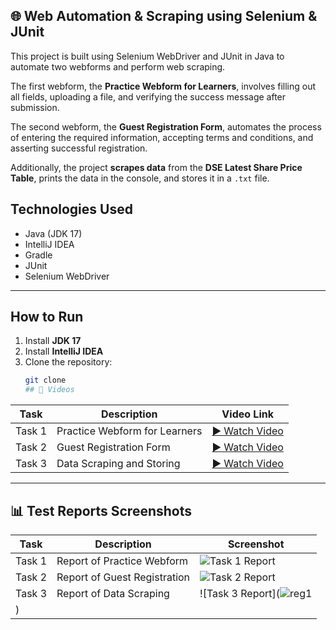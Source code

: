 ## 🌐 Web Automation & Scraping using Selenium & JUnit

This project is built using Selenium WebDriver and JUnit in Java to automate two webforms and perform web scraping.

The first webform, the **Practice Webform for Learners**, involves filling out all fields, uploading a file, and verifying the success message after submission.

The second webform, the **Guest Registration Form**, automates the process of entering the required information, accepting terms and conditions, and asserting successful registration.

Additionally, the project **scrapes data** from the **DSE Latest Share Price Table**, prints the data in the console, and stores it in a `.txt` file.
##  Technologies Used

- Java (JDK 17)  
- IntelliJ IDEA  
- Gradle  
- JUnit  
- Selenium WebDriver  

---

##  How to Run

1. Install **JDK 17**
2. Install **IntelliJ IDEA**
3. Clone the repository:
   ```bash
   git clone
   ## 🎥 Videos

| Task      | Description                         | Video Link                         |
|-----------|-----------------------------------|----------------------------------|
| Task 1    | Practice Webform for Learners      | [▶ Watch Video]("C:\Users\jahan\Videos\ScreenRecorderFiles\20250628\webform1.mp4") |
| Task 2    | Guest Registration Form            | [▶ Watch Video]("C:\Users\jahan\Videos\ScreenRecorderFiles\20250628\registration.mp4") |
| Task 3    | Data Scraping and Storing          | [▶ Watch Video]("C:\Users\jahan\Videos\ScreenRecorderFiles\20250628\scraptable.mp4") |

---

## 📊 Test Reports Screenshots

| Task      | Description                         | Screenshot                       |
|-----------|-----------------------------------|--------------------------------|
| Task 1    | Report of Practice Webform         | ![Task 1 Report](![wb1](https://github.com/user-attachments/assets/4753d48f-875a-4687-8ca2-6b87fbee5d6e)) |
| Task 2    | Report of Guest Registration       | ![Task 2 Report](![reg1](https://github.com/user-attachments/assets/b7f1657c-a234-4368-b4d3-8dcef016444d)) |
| Task 3    | Report of Data Scraping             | ![Task 3 Report](![reg1](https://github.com/user-attachments/assets/fbc2a7af-46c9-4a9d-8e5d-7a60227c331c)
) |

